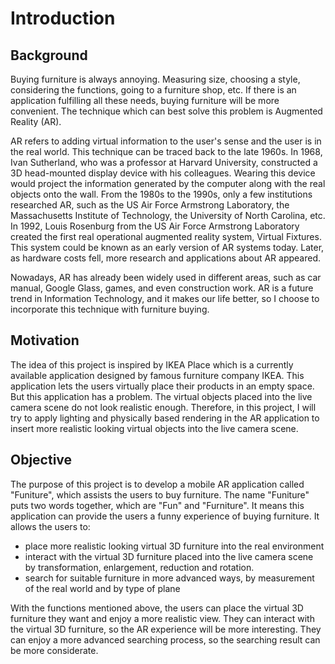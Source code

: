 # Introduction

## Background

Buying furniture is always annoying. Measuring size, choosing a style, considering the functions, going to a furniture shop, etc. If there is an application fulfilling all these needs, buying furniture will be more convenient. The technique which can best solve this problem is Augmented Reality (AR). 

AR refers to adding virtual information to the user's sense and the user is in the real world. This technique can be traced back to the late 1960s. In 1968, Ivan Sutherland, who was a professor at Harvard University, constructed a 3D head-mounted display device with his colleagues. Wearing this device would project the information generated by the computer along with the real objects onto the wall. From the 1980s to the 1990s, only a few institutions researched AR, such as the US Air Force Armstrong Laboratory, the Massachusetts Institute of Technology, the University of North Carolina, etc. In 1992, Louis Rosenburg from the US Air Force Armstrong Laboratory created the first real operational augmented reality system, Virtual Fixtures. This system could be known as an early version of AR systems today. Later, as hardware costs fell, more research and applications about AR appeared.

Nowadays, AR has already been widely used in different areas, such as car manual, Google Glass, games, and even construction work. AR is a future trend in Information Technology, and it makes our life better, so I choose to incorporate this technique with furniture buying.

## Motivation

The idea of this project is inspired by IKEA Place which is a currently available application designed by famous furniture company IKEA. This application lets the users virtually place their products in an empty space. But this application has a problem. The virtual objects placed into the live camera scene do not look realistic enough. Therefore, in this project, I will try to apply lighting and physically based rendering in the AR application to insert more realistic looking virtual objects into the live camera scene.

## Objective

The purpose of this project is to develop a mobile AR application called "Funiture", which assists the users to buy furniture. The name "Funiture" puts two words together, which are "Fun" and "Furniture". It means this application can provide the users a funny experience of buying furniture. It allows the users to:

- place more realistic looking virtual 3D furniture into the real environment
- interact with the virtual 3D furniture placed into the live camera scene by transformation, enlargement, reduction and rotation.
- search for suitable furniture in more advanced ways, by measurement of the real world and by type of plane

With the functions mentioned above, the users can place the virtual 3D furniture they want and enjoy a more realistic view. They can interact with the virtual 3D furniture, so the AR experience will be more interesting. They can enjoy a more advanced searching process, so the searching result can be more considerate.


